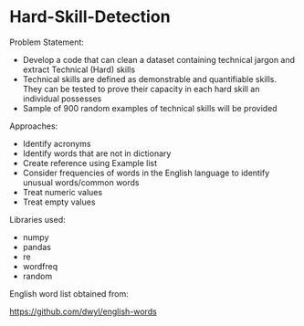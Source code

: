 # Hard-Skill-Detection

Problem Statement:

- Develop a code that can clean a dataset containing technical jargon and extract Technical (Hard) skills
- Technical skills are defined as demonstrable and quantifiable skills. They can be tested to prove their capacity in each hard skill an individual possesses
- Sample of 900 random examples of technical skills will be provided

Approaches:

- Identify acronyms
- Identify words that are not in dictionary
- Create reference using Example list
- Consider frequencies of words in the English language to identify unusual words/common words
- Treat numeric values
- Treat empty values

Libraries used: 
- numpy 
- pandas 
- re
- wordfreq 
- random

English word list obtained from:

https://github.com/dwyl/english-words




